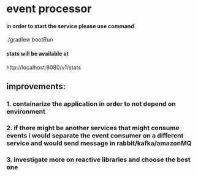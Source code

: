 # event processor

#### in order to start the service please use command 
./gradlew bootRun

#### stats will be available at
http://localhost:8080/v1/stats 


## improvements:

### 1. containarize the application in order to not depend on environment
### 2. if there might be another services that might consume events i would separate the event consumer on a different service and would send message in rabbit/kafka/amazonMQ
### 3. investigate more on reactive libraries and choose the best one   